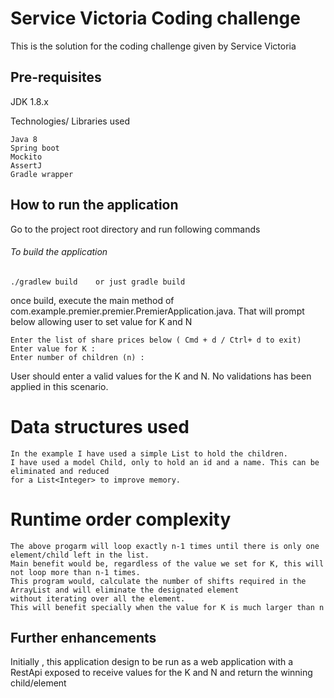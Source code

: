# Service Victoria Coding challenge
This is the solution for the coding challenge given by Service Victoria 

## Pre-requisites

JDK 1.8.x 

Technologies/ Libraries used

    Java 8
    Spring boot
    Mockito
    AssertJ
    Gradle wrapper 
    
## How to run the application 

Go to the project root directory and run following commands
###### To build the application
    ./gradlew build    or just gradle build
    
once build, execute the main method of 
com.example.premier.premier.PremierApplication.java. That will prompt 
below allowing user to set value for K and N 

    Enter the list of share prices below ( Cmd + d / Ctrl+ d to exit)
    Enter value for K :
    Enter number of children (n) :


User should enter a valid values for the K and N. No validations has been applied in this scenario.
# Data structures used 
    In the example I have used a simple List to hold the children. 
    I have used a model Child, only to hold an id and a name. This can be eliminated and reduced 
    for a List<Integer> to improve memory. 

# Runtime order complexity 
    The above progarm will loop exactly n-1 times until there is only one element/child left in the list. 
    Main benefit would be, regardless of the value we set for K, this will not loop more than n-1 times.
    This program would, calculate the number of shifts required in the ArrayList and will eliminate the designated element 
    without iterating over all the element.
    This will benefit specially when the value for K is much larger than n 


## Further enhancements 
Initially , this application design to be run as a web application with a RestApi 
exposed to receive values for the K and N and return the winning child/element
 
 